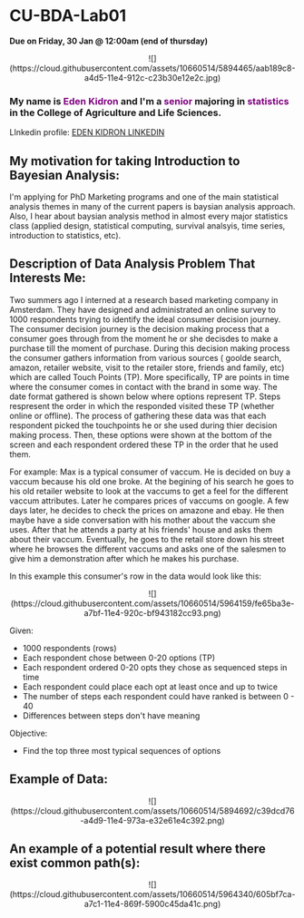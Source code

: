 CU-BDA-Lab01
===
**Due on Friday, 30 Jan @ 12:00am (end of thursday)**
<enter>

<p align = "center"> ![](https://cloud.githubusercontent.com/assets/10660514/5894465/aab189c8-a4d5-11e4-912c-c23b30e12e2c.jpg) 

### My name is <span style="color:purple">Eden Kidron</span> and I'm a <span style="color:purple">senior</span> majoring in <span style="color:purple">statistics</span> in the College of Agriculture and Life Sciences.
<enter>
<enter>

LInkedin profile: [EDEN KIDRON LINKEDIN](http://www.linkedin.com/pub/eden-kidron/62/940/427/)

## My motivation for taking Introduction to Bayesian Analysis:

<enter>
I'm applying for PhD Marketing programs and one of the main statistical analysis themes in many of the current papers is baysian analysis approach. Also, I hear about baysian analysis method in almost every major statistics class (applied design, statistical computing, survival analsyis, time series, introduction to statistics, etc).

## Description of Data Analysis Problem That Interests Me:
<enter>
<enter>

Two summers ago I interned at a research based marketing company in Amsterdam. They have designed and administrated an online survey to 1000 respondents trying to identify the ideal consumer decision journey. The consumer decision journey is the decision making process that a consumer goes through from the moment he or she decisdes to make a purchase till the moment of purchase. During this decision making process the consumer gathers information from various sources ( goolde search, amazon, retailer website, visit to the retailer store, friends and family, etc) which are called Touch Points (TP). More specifically, TP are points in time where the consumer comes in contact with the brand in some way. The date format gathered is shown below where options represent TP. Steps respresent the order in which the responded visited these TP (whether online or offline). The process of gathering these data was that each respondent picked the touchpoints he or she used during thier decision making process. Then, these options were shown at the bottom of the screen and each respondent ordered these TP in the order that he used them.

For example: Max is a typical consumer of vaccum. He is decided on buy a vaccum because his old one broke. At the begining of his search he goes to his old retailer website to look at the vaccums to get a feel for the different vaccum attributes. Later he compares prices of vaccums on google. A few days later, he decides to check the prices on amazone and ebay. He then maybe have a side conversation with his mother about the vaccum she uses. After that he attends a party at his friends' house and asks them about their vaccum. Eventually, he goes to the retail store down his street where he browses the different vaccums and asks one of the salesmen to give him a demonstration after which he makes his purchase. 

In this example this consumer's row in the data would look like this:

<p align = "center"> ![](https://cloud.githubusercontent.com/assets/10660514/5964159/fe65ba3e-a7bf-11e4-920c-bf943182cc93.png)


Given:<enter>

- 1000 respondents (rows)
- Each respondent chose between 0-20 options (TP)
- Each respondent ordered 0-20 opts they chose as sequenced steps in time 
- Each respondent could place each opt at least once and up to twice
- The number of steps each respondent could have ranked is between 0 - 40 
- Differences between steps don't have meaning

Objective:

- Find the top three most typical sequences of options 

## Example of Data:
<p align = "center"> ![](https://cloud.githubusercontent.com/assets/10660514/5894692/c39dcd76-a4d9-11e4-973a-e32e61e4c392.png)

## An example of a potential result where there exist common path(s):

<p align = "center"> ![](https://cloud.githubusercontent.com/assets/10660514/5964340/605bf7ca-a7c1-11e4-869f-5900c45da41c.png)

